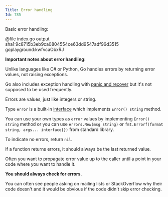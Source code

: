 ```yaml
---
Title: Error handling
Id: 785
---
```

Basic error handling:

@file index.go output sha1:9c8715b3eb9ca0804554ce63dd9547adf96d3515 goplayground:kwfvcaObxRJ

**Important notes about error handling:**

Unlike languages like C# or Python, Go handles errors by returning error values, not raising exceptions.

Go also includes exception handling with [panic and recover](a-4350) but it's not supposed to be used frequently.

Errors are values, just like integers or string.

Type `error` is a built-in [interface](a-1221) which implements `Error() string` method.

You can use your own types as `error` values by implementing `Error() string` method or you can use `errors.New(msg string)` or `fmt.Errorf(format string, args... interface{})` from standard library.

To indicate no errors, return `nil`.

If a function returns errors, it should always be the last returned value.

Often you want to propagate error value up to the caller until a point in your code where you want to handle it.

**You should always check for errors.**

You can often see people asking on mailing lists or StackOverflow why their code doesn't and it would be obvious if the code didn't skip error checking.

